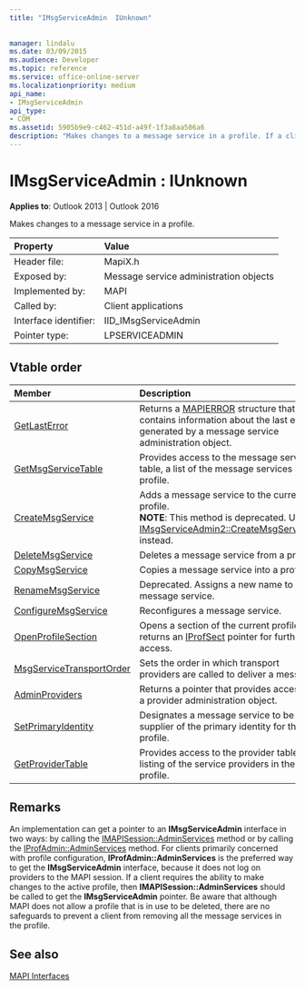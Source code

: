 ```yaml
---
title: "IMsgServiceAdmin  IUnknown"
 
 
manager: lindalu
ms.date: 03/09/2015
ms.audience: Developer
ms.topic: reference
ms.service: office-online-server
ms.localizationpriority: medium
api_name:
- IMsgServiceAdmin
api_type:
- COM
ms.assetid: 5905b9e9-c462-451d-a49f-1f3a8aa506a6
description: "Makes changes to a message service in a profile. If a client requires the ability to make changes to the active profile, then IMAPISession::AdminServices should be called."
---
```


# IMsgServiceAdmin : IUnknown

  
  
**Applies to**: Outlook 2013 | Outlook 2016 
  
Makes changes to a message service in a profile.
  
|Property |Value |
|:-----|:-----|
|Header file:  <br/> |MapiX.h  <br/> |
|Exposed by:  <br/> |Message service administration objects  <br/> |
|Implemented by:  <br/> |MAPI  <br/> |
|Called by:  <br/> |Client applications  <br/> |
|Interface identifier:  <br/> |IID_IMsgServiceAdmin  <br/> |
|Pointer type:  <br/> |LPSERVICEADMIN  <br/> |
   
## Vtable order

|Member |Description |
|:-----|:-----|
|[GetLastError](imsgserviceadmin-getlasterror.md) <br/> |Returns a [MAPIERROR](mapierror.md) structure that contains information about the last error generated by a message service administration object. |
|[GetMsgServiceTable](imsgserviceadmin-getmsgservicetable.md) <br/> |Provides access to the message service table, a list of the message services in the profile. |
|[CreateMsgService](imsgserviceadmin-createmsgservice.md) <br/> |Adds a message service to the current profile. <br/>**NOTE**: This method is deprecated. Use [IMsgServiceAdmin2::CreateMsgServiceEx](imsgserviceadmin2-createmsgserviceex.md) instead.           |
|[DeleteMsgService](imsgserviceadmin-deletemsgservice.md) <br/> |Deletes a message service from a profile. |
|[CopyMsgService](imsgserviceadmin-copymsgservice.md) <br/> |Copies a message service into a profile. |
|[RenameMsgService](imsgserviceadmin-renamemsgservice.md) <br/> |Deprecated. Assigns a new name to a message service. |
|[ConfigureMsgService](imsgserviceadmin-configuremsgservice.md) <br/> |Reconfigures a message service. |
|[OpenProfileSection](imsgserviceadmin-openprofilesection.md) <br/> |Opens a section of the current profile and returns an [IProfSect](iprofsectimapiprop.md) pointer for further access. |
|[MsgServiceTransportOrder](imsgserviceadmin-msgservicetransportorder.md) <br/> |Sets the order in which transport providers are called to deliver a message. |
|[AdminProviders](imsgserviceadmin-adminproviders.md) <br/> |Returns a pointer that provides access to a provider administration object. |
|[SetPrimaryIdentity](imsgserviceadmin-setprimaryidentity.md) <br/> |Designates a message service to be the supplier of the primary identity for the profile. |
|[GetProviderTable](imsgserviceadmin-getprovidertable.md) <br/> |Provides access to the provider table, a listing of the service providers in the profile. |
   
## Remarks

An implementation can get a pointer to an **IMsgServiceAdmin** interface in two ways: by calling the [IMAPISession::AdminServices](imapisession-adminservices.md) method or by calling the [IProfAdmin::AdminServices](iprofadmin-adminservices.md) method. For clients primarily concerned with profile configuration, **IProfAdmin::AdminServices** is the preferred way to get the **IMsgServiceAdmin** interface, because it does not log on providers to the MAPI session. If a client requires the ability to make changes to the active profile, then **IMAPISession::AdminServices** should be called to get the **IMsgServiceAdmin** pointer. Be aware that although MAPI does not allow a profile that is in use to be deleted, there are no safeguards to prevent a client from removing all the message services in the profile. 
  
## See also



[MAPI Interfaces](mapi-interfaces.md)

